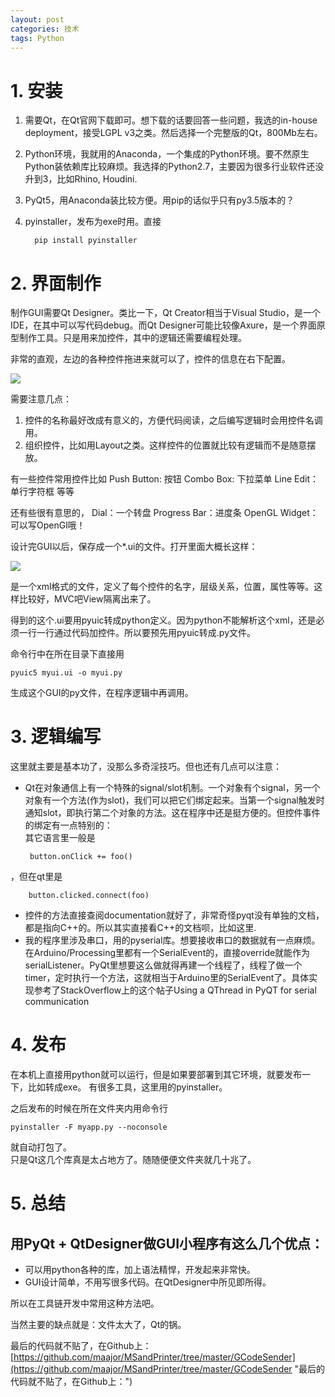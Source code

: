 ```yaml
---
layout: post
categories: 技术
tags: Python   
---
```


# 1. 安装

1. 需要Qt，在Qt官网下载即可。想下载的话要回答一些问题，我选的in-house deployment，接受LGPL v3之类。然后选择一个完整版的Qt，800Mb左右。     
1. Python环境，我就用的Anaconda，一个集成的Python环境。要不然原生Python装依赖库比较麻烦。我选择的Python2.7，主要因为很多行业软件还没升到3，比如Rhino, Houdini.    
1. PyQt5，用Anaconda装比较方便。用pip的话似乎只有py3.5版本的？
1. pyinstaller，发布为exe时用。直接

         pip install pyinstaller      
	 

# 2. 界面制作

制作GUI需要Qt Designer。类比一下，Qt Creator相当于Visual Studio，是一个IDE，在其中可以写代码debug。而Qt Designer可能比较像Axure，是一个界面原型制作工具。只是用来加控件，其中的逻辑还需要编程处理。

非常的直观，左边的各种控件拖进来就可以了，控件的信息在右下配置。

![](https://i.imgur.com/CRvmxRK.jpg)

需要注意几点：

1. 控件的名称最好改成有意义的，方便代码阅读，之后编写逻辑时会用控件名调用。
1. 组织控件，比如用Layout之类。这样控件的位置就比较有逻辑而不是随意摆放。

有一些控件常用控件比如
Push Button: 按钮
Combo Box: 下拉菜单
Line Edit：单行字符框
等等

还有些很有意思的，
Dial：一个转盘
Progress Bar：进度条
OpenGL Widget：可以写OpenGl哦！

设计完GUI以后，保存成一个*.ui的文件。打开里面大概长这样：

![](https://i.imgur.com/CVyfbCB.jpg)

是一个xml格式的文件，定义了每个控件的名字，层级关系，位置，属性等等。这样比较好，MVC吧View隔离出来了。

得到的这个.ui要用pyuic转成python定义。因为python不能解析这个xml，还是必须一行一行通过代码加控件。所以要预先用pyuic转成.py文件。

命令行中在所在目录下直接用

	pyuic5 myui.ui -o myui.py

生成这个GUI的py文件，在程序逻辑中再调用。

# 3. 逻辑编写

这里就主要是基本功了，没那么多奇淫技巧。但也还有几点可以注意：


-  Qt在对象通信上有一个特殊的signal/slot机制。一个对象有个signal，另一个对象有一个方法(作为slot)，我们可以把它们绑定起来。当第一个signal触发时通知slot，即执行第二个对象的方法。这在程序中还是挺方便的。但控件事件的绑定有一点特别的：      
其它语言里一般是

		button.onClick += foo() 

，但在qt里是

		button.clicked.connect(foo) 

-  控件的方法直接查阅documentation就好了，非常奇怪pyqt没有单独的文档，都是指向C++的。所以其实直接看C++的文档呗，比如这里.
-  我的程序里涉及串口，用的pyserial库。想要接收串口的数据就有一点麻烦。在Arduino/Processing里都有一个SerialEvent的，直接override就能作为serialListener。PyQt里想要这么做就得再建一个线程了，线程了做一个timer，定时执行一个方法，这就相当于Arduino里的SerialEvent了。具体实现参考了StackOverflow上的这个帖子Using a QThread in PyQT for serial communication

# 4. 发布

在本机上直接用python就可以运行，但是如果要部署到其它环境，就要发布一下，比如转成exe。
有很多工具，这里用的pyinstaller。

之后发布的时候在所在文件夹内用命令行

	pyinstaller -F myapp.py --noconsole

就自动打包了。      
只是Qt这几个库真是太占地方了。随随便便文件夹就几十兆了。


# 5. 总结

用PyQt + QtDesigner做GUI小程序有这么几个优点：
- 
- 可以用python各种的库，加上语法精悍，开发起来非常快。
- GUI设计简单，不用写很多代码。在QtDesigner中所见即所得。

所以在工具链开发中常用这种方法吧。

当然主要的缺点就是：文件太大了，Qt的锅。

最后的代码就不贴了，在Github上：[https://github.com/maajor/MSandPrinter/tree/master/GCodeSender](https://github.com/maajor/MSandPrinter/tree/master/GCodeSender "最后的代码就不贴了，在Github上：")

